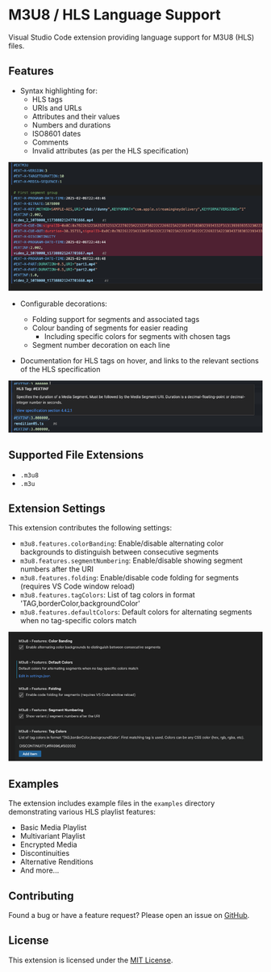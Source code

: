 # M3U8 / HLS Language Support

Visual Studio Code extension providing language support for M3U8 (HLS) files.

## Features

- Syntax highlighting for:
  - HLS tags
  - URIs and URLs
  - Attributes and their values
  - Numbers and durations
  - ISO8601 dates
  - Comments
  - Invalid attributes (as per the HLS specification)

![Syntax Highlighting](images/syntax-highlighting.png)

- Configurable decorations:
  - Folding support for segments and associated tags
  - Colour banding of segments for easier reading
    - Including specific colors for segments with chosen tags
  - Segment number decoration on each line

- Documentation for HLS tags on hover, and links to the relevant sections of the HLS specification 

![Tag Documentation](images/tag-documentation.png)

## Supported File Extensions

- `.m3u8`
- `.m3u`

## Extension Settings

This extension contributes the following settings:

* `m3u8.features.colorBanding`: Enable/disable alternating color backgrounds to distinguish between consecutive segments
* `m3u8.features.segmentNumbering`: Enable/disable showing segment numbers after the URI
* `m3u8.features.folding`: Enable/disable code folding for segments (requires VS Code window reload)
* `m3u8.features.tagColors`: List of tag colors in format 'TAG,borderColor,backgroundColor'
* `m3u8.features.defaultColors`: Default colors for alternating segments when no tag-specific colors match

![Settings](images/settings.png)

## Examples

The extension includes example files in the `examples` directory demonstrating various HLS playlist features:

- Basic Media Playlist
- Multivariant Playlist
- Encrypted Media
- Discontinuities
- Alternative Renditions
- And more...

## Contributing

Found a bug or have a feature request? Please open an issue on [GitHub](https://github.com/wabiloo/vscode-m3u8-language).

## License

This extension is licensed under the [MIT License](LICENSE).
